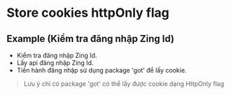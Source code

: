 # Store cookies httpOnly flag

## Example (Kiểm tra đăng nhập Zing Id)

* Kiểm tra đăng nhập Zing Id.
* Lấy api đăng nhập Zing Id.
* Tiến hành đăng nhập sử dụng package 'got' để lấy cookie.

> Lưu ý chỉ có package 'got' có thể lấy được cookie dạng HttpOnly flag